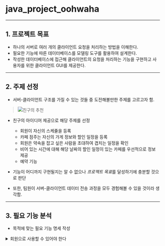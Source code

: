 # java_project_oohwaha
---

## 1. 프로젝트 목표
+ 하나의 서버로 여러 개의 클라이언트 요청을 처리하는 방법을 이해한다.
+ 필요한 기능에 따른 데이터베이스를 모델링 도구를 활용하여 설계한다.
+ 작성한 데이터베이스에 접근해 클라이언트의 요청을 처리하는 기능을 구현하고 사용자를 위한 클라이언트 GUI를 제공한다.
---
## 2. 주제 선정
+ 서버-클라이언트 구조를 가질 수 있는 것들 중 도전해볼만한 주제를 고르고자 함.
> ![친구의 추천](https://user-images.githubusercontent.com/51469308/173991913-dcca416b-0cd5-4417-803d-31e1e6bf8e7d.png)
+ 친구의 아이디어 제공으로 해당 주제를 선정
  + 회원이 자신의 스케쥴을 등록
  + 카페 점주는 자신의 가게 정보와 할인 일정을 등록
  + 회원은 약속을 잡고 싶은 사람을 초대하여 겹치는 일정을 확인
  + 비어 있는 시간에 대해 해당 날짜의 할인 일정이 있는 카페를 우선적으로 정보 제공
  + 예약 기능

+ 기능이 어디까지 구현될지는 알 수 없으나 *프로젝트 목표*를 달성하기에 충분할 것으로 판단
+ 또한, 팀원이 서버-클라이언트 데이터 전송 과정을 모두 경험해볼 수 있을 것이라 생각함.
---
## 3. 필요 기능 분석
+ 목적에 맞는 필요 기능 명세 작성
<details>
<summary>회원으로 사용할 수 있어야 한다</summary>
<div markdown="1">
  <ul>
    
<li>- 회원은 일반 사용자와 점주로 구분되어야 한다.<br></li>
- 회원은 회원번호, 아이디, 비밀번호, 이름, 나이, 주소, 점주 여부 속성을 가진다.<br>
- 회원번호는 자동으로 생성 및 관리되며, 아이디는 고유한 값을 가진다.<br>
- 회원번호, 아이디, 비밀번호, 이름은 반드시 입력해야 한다.<br>
  </ul>
</div>
</details>
